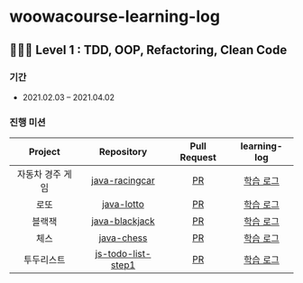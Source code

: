 # woowacourse-learning-log

## 👨🏿‍💻 Level 1 : TDD, OOP, Refactoring, Clean Code
### 기간
- 2021.02.03 – 2021.04.02

### 진행 미션
|Project |Repository |Pull Request |learning-log|
|:------:|:---------:|:-----------:|:-----------:|
|자동차 경주 게임|[java-racingcar](https://github.com/sakjung/java-racingcar/tree/step2)|[PR](https://github.com/woowacourse/java-racingcar/pull/208)|[학습 로그](https://github.com/woowacourse/java-racingcar/pull/208#issuecomment-823038412)|
|로또|[java-lotto](https://github.com/sakjung/java-lotto/tree/step2)|[PR](https://github.com/woowacourse/java-lotto/pull/296)|[학습 로그](https://github.com/woowacourse/java-lotto/pull/296#issuecomment-823047618)|
|블랙잭|[java-blackjack](https://github.com/sakjung/java-blackjack/tree/step2)|[PR](https://github.com/woowacourse/java-blackjack/pull/171)|[학습 로그](https://github.com/woowacourse/java-blackjack/pull/171#issuecomment-823065419)|
|체스|[java-chess](https://github.com/sakjung/java-chess/tree/step2)|[PR](https://github.com/woowacourse/java-chess/pull/225)|[학습 로그](https://github.com/woowacourse/java-chess/pull/225#issuecomment-823121536)|
|투두리스트|[js-todo-list-step1](https://github.com/sakjung/js-todo-list-step1/tree/sakjung)|[PR](https://github.com/woowacourse/js-todo-list-step1/pull/35)|[학습 로그](https://github.com/woowacourse/js-todo-list-step1/pull/35#issuecomment-823294384)|

